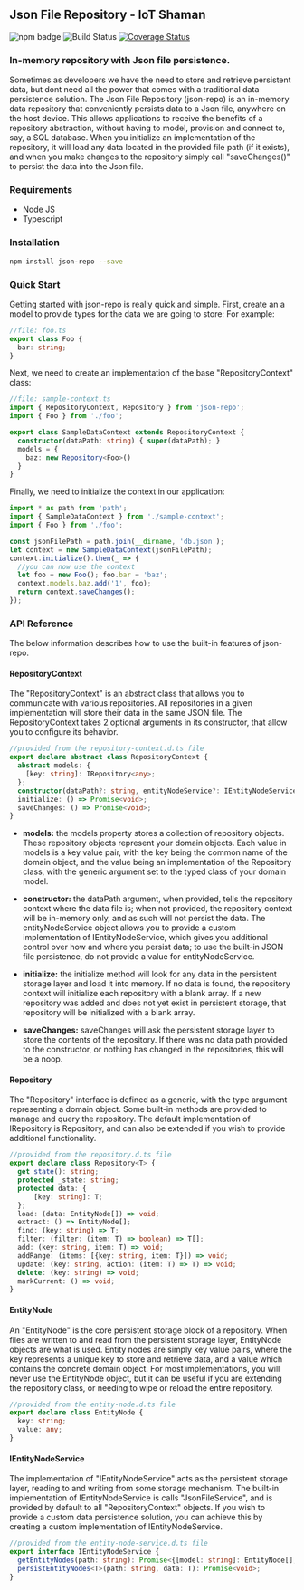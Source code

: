 ## Json File Repository - IoT Shaman

![npm badge](https://img.shields.io/npm/v/json-repo.svg) ![Build Status](https://travis-ci.org/iotshaman/json-repo.svg?branch=master) [![Coverage Status](https://coveralls.io/repos/github/iotshaman/json-repo/badge.svg?branch=master)](https://coveralls.io/github/iotshaman/json-repo?branch=master)

### In-memory repository with Json file persistence.
Sometimes as developers we have the need to store and retrieve persistent data, but dont need all the power that comes with a traditional data persistence solution. The Json File Repository (json-repo) is an in-memory data repository that conveniently persists data to a Json file, anywhere on the host device. This allows applications to receive the benefits of a repository abstraction, without having to model, provision and connect to, say, a SQL database. When you initialize an implementation of the repository, it will load any data located in the provided file path (if it exists), and when you make changes to the repository simply call "saveChanges()" to persist the data into the Json file.


### Requirements
- Node JS
- Typescript

### Installation
```sh
npm install json-repo --save
```

### Quick Start
Getting started with json-repo is really quick and simple. First, create an a model to provide types for the data we are going to store: For example:

```ts
//file: foo.ts
export class Foo {
  bar: string;
}
```

Next, we need to create an implementation of the base "RepositoryContext" class:

```ts
//file: sample-context.ts
import { RepositoryContext, Repository } from 'json-repo';
import { Foo } from './foo';

export class SampleDataContext extends RepositoryContext {
  constructor(dataPath: string) { super(dataPath); }
  models = {
    baz: new Repository<Foo>()
  }
}
```

Finally, we need to initialize the context in our application:

```ts
import * as path from 'path';
import { SampleDataContext } from './sample-context';
import { Foo } from './foo';

const jsonFilePath = path.join(__dirname, 'db.json');
let context = new SampleDataContext(jsonFilePath);
context.initialize().then(_ => {
  //you can now use the context
  let foo = new Foo(); foo.bar = 'baz';
  context.models.baz.add('1', foo);
  return context.saveChanges();
});
```

### API Reference

The below information describes how to use the built-in features of json-repo.

#### RepositoryContext

The "RepositoryContext" is an abstract class that allows you to communicate with various repositories. All repositories in a given implementation will store their data in the same JSON file. The RepositoryContext takes 2 optional arguments in its constructor, that allow you to configure its behavior.

```ts
//provided from the repository-context.d.ts file
export declare abstract class RepositoryContext {
  abstract models: {
    [key: string]: IRepository<any>;
  };
  constructor(dataPath?: string, entityNodeService?: IEntityNodeService);
  initialize: () => Promise<void>;
  saveChanges: () => Promise<void>;
}
```

- **models:** the models property stores a collection of repository objects. These repository objects represent your domain objects. Each value in models is a key value pair, with the key being the common name of the domain object, and the value being an implementation of the Repository class, with the generic argument set to the typed class of your domain model.

- **constructor:** the dataPath argument, when provided, tells the repository context where the data file is; when not provided, the repository context will be in-memory only, and as such will not persist the data. The entityNodeService object allows you to provide a custom implementation of IEntityNodeService, which gives you additional control over how and where you persist data; to use the built-in JSON file persistence, do not provide a value for entityNodeService.

- **initialize:** the initialize method will look for any data in the persistent storage layer and load it into memory. If no data is found, the repository context will initialize each repository with a blank array. If a new repository was added and does not yet exist in persistent storage, that repository will be initialized with a blank array.

- **saveChanges:** saveChanges will ask the persistent storage layer to store the contents of the repository. If there was no data path provided to the constructor, or nothing has changed in the repositories, this will be a noop.

#### Repository

The "Repository" interface is defined as a generic, with the type argument representing a domain object. Some built-in methods are provided to manage and query the repository. The default implementation of IRepository is Repository, and can also be extended if you wish to provide additional functionality. 

```ts
//provided from the repository.d.ts file
export declare class Repository<T> {
  get state(): string;
  protected _state: string;
  protected data: {
      [key: string]: T;
  };
  load: (data: EntityNode[]) => void;
  extract: () => EntityNode[];
  find: (key: string) => T;
  filter: (filter: (item: T) => boolean) => T[];
  add: (key: string, item: T) => void;
  addRange: (items: [{key: string, item: T}]) => void;
  update: (key: string, action: (item: T) => T) => void;
  delete: (key: string) => void;
  markCurrent: () => void;
}
```

#### EntityNode
An "EntityNode" is the core persistent storage block of a repository. When files are written to and read from the persistent storage layer, EntityNode objects are what is used. Entity nodes are simply key value pairs, where the key represents a unique key to store and retrieve data, and a value which contains the concrete domain object. For most implementations, you will never use the EntityNode object, but it can be useful if you are extending the repository class, or needing to wipe or reload the entire repository.

```ts
//provided from the entity-node.d.ts file
export declare class EntityNode {
  key: string;
  value: any;
}
```

#### IEntityNodeService
The implementation of "IEntityNodeService" acts as the persistent storage layer, reading to and writing from some storage mechanism. The built-in implementation of IEntityNodeService is calls "JsonFileService", and is provided by default to all "RepositoryContext" objects. If you wish to provide a custom data persistence solution, you can achieve this by creating a custom implementation of IEntityNodeService.

```ts
//provided from the entity-node-service.d.ts file
export interface IEntityNodeService {
  getEntityNodes(path: string): Promise<{[model: string]: EntityNode[];}>;
  persistEntityNodes<T>(path: string, data: T): Promise<void>;
}
```